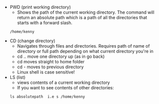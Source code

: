 - PWD (print working directory)
	- Shows the path of the current working directory. The command will return an absolute path which is a path of all the directories that starts with a forward slash. 
	```
	/home/kenny
	```
- CD (change directory)
	- Navigates through files and directories. Requires path of name of directory or full path depending on what current directory you're in 
	-  cd ..  move one directory up (as in go back)
	- cd  moves straight to home folder
	- cd - moves to previous directory
	- Linux shell is case sensitive!
- LS  (list)
	- views contents of a current working directory
	- If you want to see contents of other directories:
	```
	ls absolutepath  i.e s /home/kenny
	```
